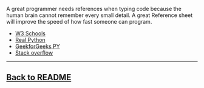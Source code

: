 A great programmer needs references when typing code because the human brain cannot remember every small detail. A great Reference sheet will improve the speed of how fast someone can program.
* [W3 Schools](https://www.w3schools.com/python/default.asp)
* [Real Python](https://realpython.com/documenting-python-code/)
* [GeekforGeeks PY](https://www.geeksforgeeks.org/python-programming-language/?ref=shm)
* [Stack overflow](https://stackoverflow.com/)

---
## [Back to README](https://github.com/zacka37/Final-Project.git)
